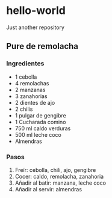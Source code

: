 # hello-world
Just another repository

## Pure de remolacha

### Ingredientes
* 1 cebolla
* 4 remolachas
* 2 manzanas
* 3 zanahorias
* 2 dientes de ajo
* 2 chilis
* 1 pulgar de gengibre
* 1 Cucharada comino
* 750 ml caldo verduras
* 500 ml leche coco
* Almendras

### Pasos
1. Freír: cebolla, chili, ajo, gengibre
2. Cocer: caldo, remolacha, zanahoria
3. Añadir al batir: manzana, leche coco
4. Añadir al servir: almendras
